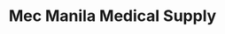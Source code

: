 ---
title: "Mec Manila Medical Supply"
url: /manila/mec-manila-medical-supply/
shop: Sanitätshaus
---